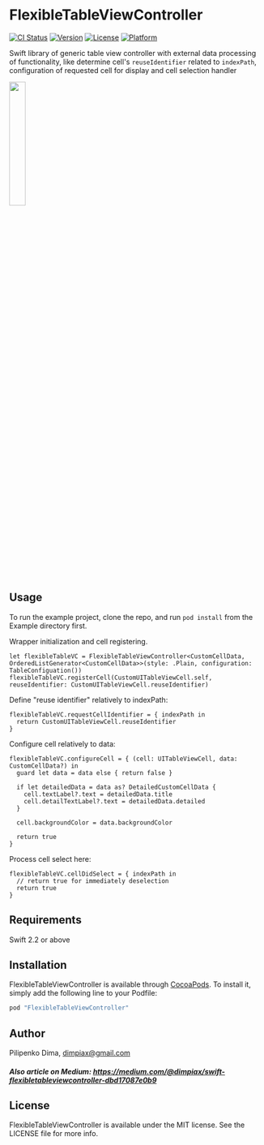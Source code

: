 # FlexibleTableViewController

[![CI Status](http://img.shields.io/travis/dimpiax/FlexibleTableViewController.svg?style=flat)](https://travis-ci.org/dimpiax/FlexibleTableViewController)
[![Version](https://img.shields.io/cocoapods/v/FlexibleTableViewController.svg?style=flat)](http://cocoapods.org/pods/FlexibleTableViewController)
[![License](https://img.shields.io/cocoapods/l/FlexibleTableViewController.svg?style=flat)](http://cocoapods.org/pods/FlexibleTableViewController)
[![Platform](https://img.shields.io/cocoapods/p/FlexibleTableViewController.svg?style=flat)](http://cocoapods.org/pods/FlexibleTableViewController)

Swift library of generic table view controller with external data processing of functionality,
like determine cell's `reuseIdentifier` related to `indexPath`, 
configuration of requested cell for display and cell selection handler
                        
<img src=readmeAssets/example.png width=25% height=25% />

## Usage

To run the example project, clone the repo, and run `pod install` from the Example directory first.

Wrapper initialization and cell registering. 
```
let flexibleTableVC = FlexibleTableViewController<CustomCellData, OrderedListGenerator<CustomCellData>>(style: .Plain, configuration: TableConfiguation())
flexibleTableVC.registerCell(CustomUITableViewCell.self, reuseIdentifier: CustomUITableViewCell.reuseIdentifier)
```

Define "reuse identifier" relatively to indexPath:
```
flexibleTableVC.requestCellIdentifier = { indexPath in
  return CustomUITableViewCell.reuseIdentifier
}
```

Configure cell relatively to data:
```
flexibleTableVC.configureCell = { (cell: UITableViewCell, data: CustomCellData?) in
  guard let data = data else { return false }
  
  if let detailedData = data as? DetailedCustomCellData {
    cell.textLabel?.text = detailedData.title
    cell.detailTextLabel?.text = detailedData.detailed
  }

  cell.backgroundColor = data.backgroundColor
  
  return true
}
```

Process cell select here:
```
flexibleTableVC.cellDidSelect = { indexPath in
  // return true for immediately deselection
  return true
}
```

## Requirements

Swift 2.2 or above

## Installation

FlexibleTableViewController is available through [CocoaPods](http://cocoapods.org). To install
it, simply add the following line to your Podfile:

```ruby
pod "FlexibleTableViewController"
```

## Author

Pilipenko Dima, dimpiax@gmail.com

##### Also article on Medium: https://medium.com/@dimpiax/swift-flexibletableviewcontroller-dbd17087e0b9

## License

FlexibleTableViewController is available under the MIT license. See the LICENSE file for more info.
